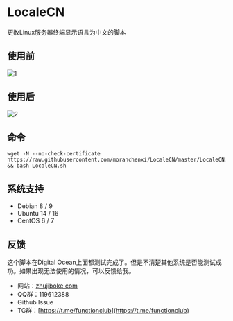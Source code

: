 # LocaleCN
更改Linux服务器终端显示语言为中文的脚本

## 使用前
![1](before.png)

## 使用后
![2](after.png)

## 命令

    wget -N --no-check-certificate https://raw.githubusercontent.com/moranchenxi/LocaleCN/master/LocaleCN.sh && bash LocaleCN.sh

## 系统支持

* Debian 8 / 9
* Ubuntu 14 / 16
* CentOS 6 / 7

## 反馈

这个脚本在Digital Ocean上面都测试完成了。但是不清楚其他系统是否能测试成功。如果出现无法使用的情况，可以反馈给我。

* 网站：[zhujiboke.com](https://www.zhujiboke.com)
* QQ群：119612388
* Github Issue
* TG群：[https://t.me/functionclub](https://t.me/functionclub)

